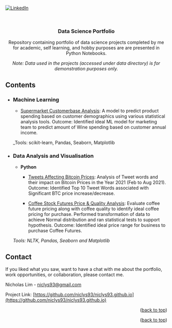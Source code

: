 <div id="top"></div>


[![LinkedIn][linkedin-shield]][linkedin-url]
<!-- [![Contributors][contributors-shield]][contributors-url] -->


<!-- PROJECT LOGO -->
<br />
<div align="center">

<h3 align="center">Data Science Portfolio</h3>

<p align="center">
  Repository containing portfolio of data science projects completed by me for academic, self learning, and hobby purposes are are presented in Python Notebooks.

 _Note: Data used in the projects (accessed under data directory) is for demonstration purposes only._
    
 </p>
</div>


## Contents

- ### Machine Learning

	- [Supermarket Customerbase Analysis](https://github.com/sajal2692/data-science-portfolio/blob/master/boston_housing/boston_housing.ipynb): A model to predict product spending based on customer demographics using various statistical analysis tools. Outcome: Identified ideal ML model for marketing team to predict amount of Wine spending based on customer annual income.

	_Tools: scikit-learn, Pandas, Seaborn, Matplotlib

- ### Data Analysis and Visualisation

	- __Python__
		- [Tweets Affecting Bitcoin Prices](https://github.com/sajal2692/Scalable-Walkability-Analysis-of-Melbourne): Analysis of Tweet words and their impact on Bitcoin Prices in the Year 2021 (Feb to Aug 2021). Outcome: Identified Top 10 Tweet Words associated with Significant BTC price increase/decrease.

		- [Coffee Stock Futures Price & Quality Analysis](https://github.com/niclys93/data_science_portfolio/blob/163bd6cd7c71e6594c6c623f9b67547e3b8de3a1/Coffee%20Futures%20&%20Quality%20Analysis/Coffee%20Futures%20&%20Quality%20Analysis_Final.ipynb): Evaluate coffee future pricing along with coffee quality to identify ideal coffee pricing for purchase. Performed transformation of data to achieve Normal distribution and ran statistical tests to support hypothesis. Outcome: Identified ideal price range for business to purchase Coffee Futures.

	_Tools: NLTK, Pandas, Seaborn and Matplotlib_

<!-- CONTACT -->
## Contact
If you liked what you saw, want to have a chat with me about the portfolio, work opportunities, or collaboration, please contact me. 

Nicholas Lim - niclys93@gmail.com

Project Link: [https://github.com/niclys93/niclys93.github.io](https://github.com/niclys93/niclys93.github.io)

<p align="right">(<a href="#top">back to top</a>)</p>



<p align="right">(<a href="#top">back to top</a>)</p>



<!-- MARKDOWN LINKS & IMAGES -->
<!-- https://www.markdownguide.org/basic-syntax/#reference-style-links -->
[contributors-shield]: https://img.shields.io/github/contributors/github_username/repo_name.svg?style=for-the-badge
[contributors-url]: https://github.com/github_username/repo_name/graphs/contributors
[forks-shield]: https://img.shields.io/github/forks/github_username/repo_name.svg?style=for-the-badge
[forks-url]: https://github.com/github_username/repo_name/network/members
[stars-shield]: https://img.shields.io/github/stars/github_username/repo_name.svg?style=for-the-badge
[stars-url]: https://github.com/github_username/repo_name/stargazers
[issues-shield]: https://img.shields.io/github/issues/github_username/repo_name.svg?style=for-the-badge
[issues-url]: https://github.com/github_username/repo_name/issues
[license-shield]: https://img.shields.io/github/license/github_username/repo_name.svg?style=for-the-badge
[license-url]: https://github.com/github_username/repo_name/blob/master/LICENSE.txt
[linkedin-shield]: https://img.shields.io/badge/-LinkedIn-black.svg?style=for-the-badge&logo=linkedin&colorB=555
[linkedin-url]: https://www.linkedin.com/in/nicholaslimys
